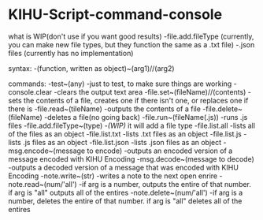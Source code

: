 # KIHU-Script-command-console

what is WIP(don't use if you want good results)
    -file.add.fileType    (currently, you can make new file types, but they function the same as a .txt file)
    -.json files    (currently has no implementation)

syntax:
    -(function, written as object)\~(arg1)//(arg2)

commands:
    -test~(any)    -just to test, to make sure things are working
    -console.clear   -clears the output text area
    -file.set~(fileName)//(contents)   -sets the contents of a file, creates one if there isn't one, or replaces one if there is
    -file.read~(tileName)    -outputs the contents of a file
    -file.delete~(fileName)    -deletes a file(no going back)
    -file.run~(fileName(.js))  -runs .js files
    -file.add.fileType~(type)  -_(WIP)_   it will add a file type
    -file.list.all   -lists all of the files as an object
    -file.list.txt   -lists .txt files as an object
    -file.list.js    -lists .js files as an object
    -file.list.json  -lists .json files as an object
    -msg.encode~(message to encode)    -outputs an encoded version of a message encoded with KIHU Encoding
    -msg.decode~(message to decode)    -outputs a decoded version of a message that was encoded with KIHU Encoding
    -note.write~(str)    -writes a note to the next open enrire
    -note.read~(num/'all')   -if arg is a number, outputs the entire of that number. if arg is "all" outputs all of the entires
    -note.delete~(num/'all')   -if arg is a number, deletes the entire of that number. if arg is "all" deletes all of the entires
